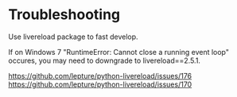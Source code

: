 Troubleshooting
===============
Use livereload package to fast develop.

If on Windows 7 "RuntimeError: Cannot close a running event loop" occures, you may need to downgrade to livereload==2.5.1.

https://github.com/lepture/python-livereload/issues/176
https://github.com/lepture/python-livereload/issues/170
